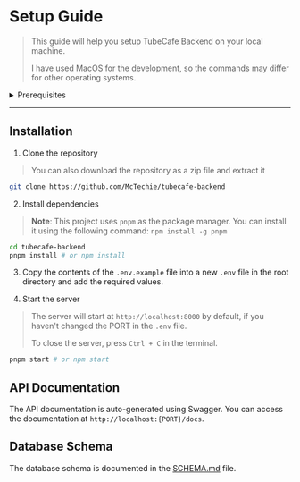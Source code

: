 # Setup Guide

> This guide will help you setup TubeCafe Backend on your local machine.
> 
> I have used MacOS for the development, so the commands may differ for other operating systems.

<details>
<summary>Prerequisites</summary>

<br>

### Node.js

> I've also mentioned the Exact version used in development

- [ ] Node.js (v16 or later)
  - [Download from here](https://nodejs.org/en/download/)

### MongoDB Atlas Account

- [ ] MongoDB Atlas Account
  - [Create an account](https://www.mongodb.com/cloud/atlas)
- [ ] Create a new Database Cluster
- [ ] Configure the IP Whitelist
- [ ] Create a new Database User
- [ ] Get the DB Connection String (used later)

### Cloudinary Account

- [ ] Create a Cloudinary Account
  - [Create an account](https://cloudinary.com/)
- [ ] Get the Cloudinary API Key, API Secret and Cloud Name (used later)

</details>

---

## Installation

1. Clone the repository

> You can also download the repository as a zip file and extract it

```bash
git clone https://github.com/McTechie/tubecafe-backend
```

2. Install dependencies

> **Note**: This project uses `pnpm` as the package manager. You can install it using the following command: `npm install -g pnpm`

```bash
cd tubecafe-backend
pnpm install # or npm install
```

3. Copy the contents of the `.env.example` file into a new `.env` file in the root directory and add the required values.

4. Start the server

> The server will start at `http://localhost:8000` by default, if you haven't changed the PORT in the `.env` file.
>
> To close the server, press `Ctrl + C` in the terminal.

```bash
pnpm start # or npm start
```

## API Documentation

The API documentation is auto-generated using Swagger. You can access the documentation at `http://localhost:{PORT}/docs`.

## Database Schema

The database schema is documented in the [SCHEMA.md](./docs/SCHEMA.md) file.
